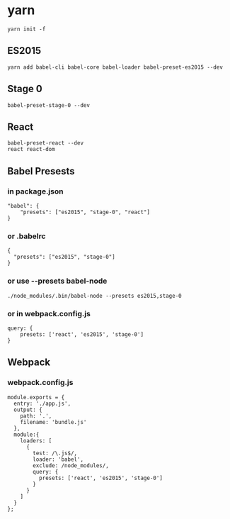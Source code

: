 # yarn
    yarn init -f

## ES2015
    yarn add babel-cli babel-core babel-loader babel-preset-es2015 --dev

## Stage 0
    babel-preset-stage-0 --dev

## React
    babel-preset-react --dev
    react react-dom
    
## Babel Presests 
### in package.json

    "babel": {
        "presets": ["es2015", "stage-0", "react"]
    }
    
### or .babelrc
    {
      "presets": ["es2015", "stage-0"]
    }

### or use --presets babel-node

    ./node_modules/.bin/babel-node --presets es2015,stage-0
    
### or in webpack.config.js
    query: {
        presets: ['react', 'es2015', 'stage-0']
    }

## Webpack
### webpack.config.js

    module.exports = {
      entry: './app.js',
      output: {
        path: '.',
        filename: 'bundle.js'
      },
      module:{
        loaders: [
          {
            test: /\.js$/,
            loader: 'babel',
            exclude: /node_modules/,
            query: {
              presets: ['react', 'es2015', 'stage-0']
            }
          }
        ]
      }
    };
